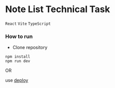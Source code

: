 # Note List Technical Task
`React` `Vite` `TypeScript`

### How to run
- Clone repository

```
npm install
npm run dev
```

OR

use [deploy](https://yuliaraitsyna.github.io/tech_task_yuliya_raitsyna/) 
